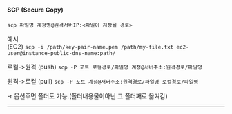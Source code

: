 
#### SCP (Secure Copy)  
`scp 파일명 계정명@원격서버IP:<파일이 저장될 경로>`  

예시  
(EC2) `scp -i /path/key-pair-name.pem /path/my-file.txt ec2-user@instance-public-dns-name:path/`

로컬->원격 (push)
`scp -P 포트 로컬경로/파일명 계정@서버주소:원격경로/파일명`

원격->로컬 (pull)
`scp -P 포트 계정@서버주소:원격경로/파일명 로컬경로/파일명`

-r 옵션주면 폴더도 가능.(폴더내용물이아닌 그 폴더째로 옮겨감)

---  

